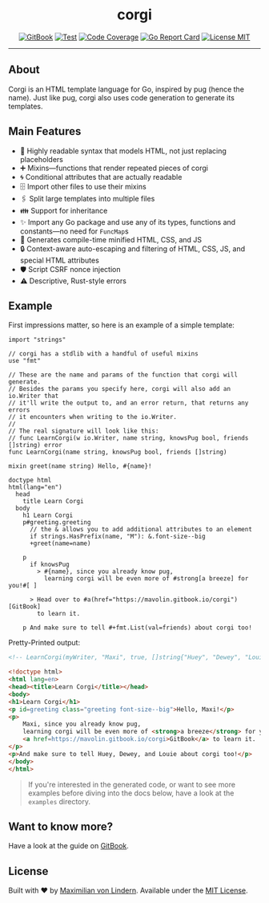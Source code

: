 <div align="center">
<h1>corgi</h1>

[![GitBook](https://img.shields.io/badge/docs-GitBook-blue)](https://mavolin.gitbook.io/corgi)
[![Test](https://github.com/mavolin/corgi/actions/workflows/test.yml/badge.svg)](https://github.com/mavolin/corgi/actions)
[![Code Coverage](https://codecov.io/gh/mavolin/corgi/branch/develop/graph/badge.svg?token=ewFEQGgMES)](https://codecov.io/gh/mavolin/corgi)
[![Go Report Card](https://goreportcard.com/badge/github.com/mavolin/corgi)](https://goreportcard.com/report/github.com/mavolin/corgi)
[![License MIT](https://img.shields.io/github/license/mavolin/corgi)](./LICENSE)
</div>

---

## About

Corgi is an HTML template language for Go, inspired by pug (hence the name).
Just like pug, corgi also uses code generation to generate its templates.

## Main Features

* 👀 Highly readable syntax that models HTML, not just replacing placeholders
* ➕ Mixins—functions that render repeated pieces of corgi
* 🌀 Conditional attributes that are actually readable
* 🗄 Import other files to use their mixins
* 🖇 Split large templates into multiple files
* 👪 Support for inheritance
* ✨ Import any Go package and use any of its types, functions and constants—no need for `FuncMap`s
* 🤏 Generates compile-time minified HTML, CSS, and JS
* 🔒 Context-aware auto-escaping and filtering of HTML, CSS, JS, and special HTML attributes
* 🛡️ Script CSRF nonce injection
* ⚠️ Descriptive, Rust-style errors

## Example

First impressions matter, so here is an example of a simple template:

```jade
import "strings"

// corgi has a stdlib with a handful of useful mixins
use "fmt"

// These are the name and params of the function that corgi will generate.
// Besides the params you specify here, corgi will also add an io.Writer that
// it'll write the output to, and an error return, that returns any errors
// it encounters when writing to the io.Writer.
//
// The real signature will look like this:
// func LearnCorgi(w io.Writer, name string, knowsPug bool, friends []string) error
func LearnCorgi(name string, knowsPug bool, friends []string)

mixin greet(name string) Hello, #{name}!

doctype html
html(lang="en")
  head
    title Learn Corgi
  body
    h1 Learn Corgi
    p#greeting.greeting
      // the & allows you to add additional attributes to an element
      if strings.HasPrefix(name, "M"): &.font-size--big
      +greet(name=name)

    p
      if knowsPug
        > #{name}, since you already know pug,
          learning corgi will be even more of #strong[a breeze] for you!#[ ]

      > Head over to #a(href="https://mavolin.gitbook.io/corgi")[GitBook]
        to learn it.

    p And make sure to tell #+fmt.List(val=friends) about corgi too!
```

Pretty-Printed output:

```html
<!-- LearnCorgi(myWriter, "Maxi", true, []string{"Huey", "Dewey", "Louie"}) -->

<!doctype html>
<html lang=en>
<head><title>Learn Corgi</title></head>
<body>
<h1>Learn Corgi</h1>
<p id=greeting class="greeting font-size--big">Hello, Maxi!</p>
<p>
    Maxi, since you already know pug,
    learning corgi will be even more of <strong>a breeze</strong> for you! Head over to
    <a href=https://mavolin.gitbook.io/corgi>GitBook</a> to learn it.
</p>
<p>And make sure to tell Huey, Dewey, and Louie about corgi too!</p>
</body>
</html>
```

> If you're interested in the generated code, or want to see more examples
> before diving into the docs below, have a look at the `examples` directory.

## Want to know more?

Have a look at the guide on [GitBook](https://mavolin.gitbook.io/corgi).

## License

Built with ❤ by [Maximilian von Lindern](https://github.com/mavolin).
Available under the [MIT License](./LICENSE).
